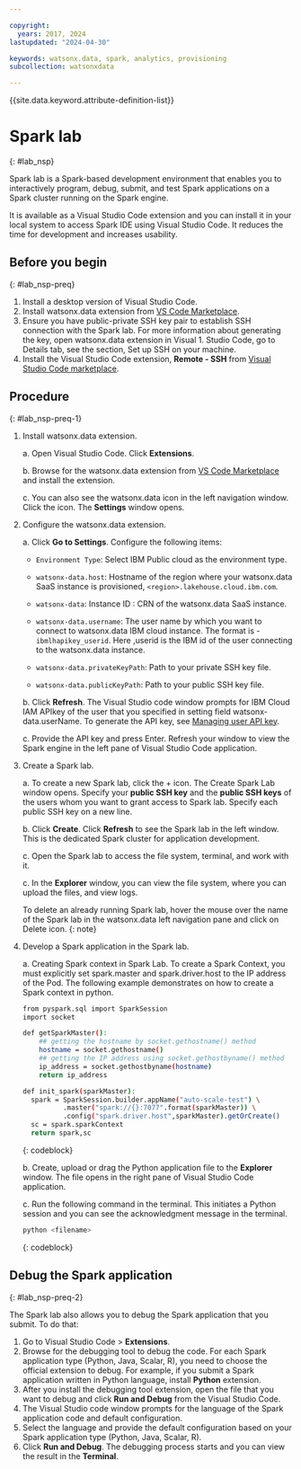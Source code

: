 ```yaml
---

copyright:
  years: 2017, 2024
lastupdated: "2024-04-30"

keywords: watsonx.data, spark, analytics, provisioning
subcollection: watsonxdata

---
```


{{site.data.keyword.attribute-definition-list}}

# Spark lab
{: #lab_nsp}

Spark lab is a Spark-based development environment that enables you to interactively program, debug, submit, and test Spark applications on a Spark cluster running on the Spark engine.

It is available as a Visual Studio Code extension and you can install it in your local system to access Spark IDE using Visual Studio Code. It reduces the time for development and increases usability.


## Before you begin
{: #lab_nsp-preq}


1. Install a desktop version of Visual Studio Code.
1. Install watsonx.data extension from [VS Code Marketplace](https://marketplace.visualstudio.com/items?itemName=IBM.watsonx-data).
1. Ensure you have public-private SSH key pair to establish SSH connection with the Spark lab. For more information about generating the key, open watsonx.data extension in Visual 1. Studio Code, go to Details tab, see the section, Set up SSH on your machine.
1. Install the Visual Studio Code extension, **Remote - SSH** from [Visual Studio Code marketplace](https://marketplace.visualstudio.com/items?itemName=ms-vscode-remote.remote-ssh).


## Procedure
{: #lab_nsp-preq-1}



1. Install watsonx.data extension.

    a. Open Visual Studio Code. Click **Extensions**.

    b. Browse for the watsonx.data extension from [VS Code Marketplace](https://marketplace.visualstudio.com/items?itemName=IBM.watsonx-data) and install the extension.

    c. You can also see the watsonx.data icon in the left navigation window. Click the icon. The **Settings** window opens.


2. Configure the watsonx.data extension.

    a. Click **Go to Settings**. Configure the following items:

    * `Environment Type`: Select IBM Public cloud as the environment type.

    * `watsonx-data.host`: Hostname of the region where your watsonx.data SaaS instance is provisioned, `<region>.lakehouse.cloud.ibm.com`.

    * `watsonx-data`: Instance ID : CRN of the watsonx.data SaaS instance.

    * `watsonx-data.username`: The user name by which you want to connect to watsonx.data IBM cloud instance. The format is - `ibmlhapikey_userid`. Here ,userid is the IBM id of the user connecting to the watsonx.data instance.

    * `watsonx-data.privateKeyPath`: Path to your private SSH key file.

    * `watsonx-data.publicKeyPath`: Path to your public SSH key file.

    b. Click **Refresh**. The Visual Studio code window prompts for IBM Cloud IAM APIkey of the user that you specified in setting field watsonx-data.userName. To generate the API key, see [Managing user API key](https://cloud.ibm.com/docs/account?topic=account-userapikey&interface=ui).

    c. Provide the API key and press Enter. Refresh your window to view the Spark engine in the left pane of Visual Studio Code application.

3. Create a Spark lab.

    a. To create a new Spark lab, click the + icon. The Create Spark Lab window opens. Specify your **public SSH key** and the **public SSH keys** of the users whom you want to grant access to Spark lab. Specify each public SSH key on a new line.

    b. Click **Create**. Click **Refresh** to see the Spark lab in the left window. This is the dedicated Spark cluster for application development.

    c. Open the Spark lab to access the file system, terminal, and work with it.

    c. In the **Explorer** window, you can view the file system, where you can upload the files, and view logs.

    To delete an already running Spark lab, hover the mouse over the name of the Spark lab in the watsonx.data left navigation pane and click on Delete icon.
    {: note}

4. Develop a Spark application in the Spark lab.

    a. Creating Spark context in Spark Lab. To create a Spark Context, you must explicitly set spark.master and spark.driver.host to the IP address of the Pod. The following example demonstrates on how to create a Spark context in python.

    ```bash
    from pyspark.sql import SparkSession
    import socket

    def getSparkMaster():
        ## getting the hostname by socket.gethostname() method
        hostname = socket.gethostname()
        ## getting the IP address using socket.gethostbyname() method
        ip_address = socket.gethostbyname(hostname)
        return ip_address

    def init_spark(sparkMaster):
      spark = SparkSession.builder.appName("auto-scale-test") \
              .master("spark://{}:7077".format(sparkMaster)) \
              .config("spark.driver.host",sparkMaster).getOrCreate()
      sc = spark.sparkContext
      return spark,sc
    ```
    {: codeblock}

    b. Create, upload or drag the Python application file to the **Explorer** window. The file opens in the right pane of Visual Studio Code application.

    c. Run the following command in the terminal. This initiates a Python session and you can see the acknowledgment message in the terminal.

    ```bash
    python <filename>
    ```
    {: codeblock}

## Debug the Spark application
{: #lab_nsp-preq-2}

The Spark lab also allows you to debug the Spark application that you submit. To do that:
1. Go to Visual Studio Code > **Extensions**.
1. Browse for the debugging tool to debug the code. For each Spark application type (Python, Java, Scalar, R), you need to choose the official extension to debug. For example, if you submit a Spark application written in Python language, install **Python** extension.
1. After you install the debugging tool extension, open the file that you want to debug and click **Run and Debug** from the Visual Studio Code.
1. The Visual Studio code window prompts for the language of the Spark application code and default configuration.
1. Select the language and provide the default configuration based on your Spark application type (Python, Java, Scalar, R).
1. Click **Run and Debug**. The debugging process starts and you can view the result in the **Terminal**.
